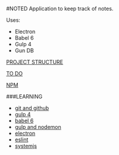 #NOTED
Application to keep track of notes.

Uses:
- Electron
- Babel 6
- Gulp 4
- Gun DB

[PROJECT STRUCTURE](./docs/project_structure.md)

[TO DO](./docs/todo.md)

[NPM](./docs/npm.md)

###LEARNING
- [git and github](./docs/git.md)
- [gulp 4](./docs/gulp_4.md)
- [babel 6](./docs/babel_6.md)
- [gulp and nodemon](./docs/gulp_nodemon.md)
- [electron](docs/electron.md)
- [eslint](docs/eslint.md)
- [systemjs](docs/systemjs.md)

